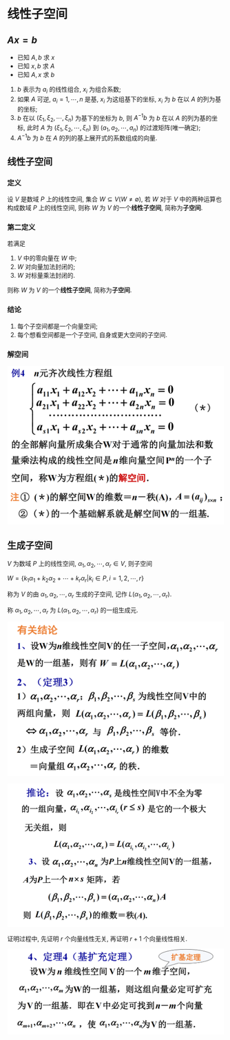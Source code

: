 # 线性子空间

## $Ax=b$

* 已知 $A, b$ 求 $x$
* 已知 $x, b$ 求 $A$
* 已知 $A, x$ 求 $b$

1. $b$ 表示为 $a_i$ 的线性组合, $x_i$ 为组合系数;
2. 如果 $A$ 可逆, $a_i=1,\cdots ,n$ 是基, $x_i$ 为这组基下的坐标, $x_i$ 为 $b$ 在以 $A$ 的列为基的坐标;
3. $b$ 在以 $(\xi_1,\xi_2,\cdots,\xi_n)$ 为基下的坐标为 $b$, 则 $A^{-1}b$ 为 $b$ 在以 $A$ 的列为基的坐标, 此时 $A$ 为 $(\xi_1,\xi_2,\cdots,\xi_n)$ 到 $(a_1,a_2,\cdots,a_n)$ 的过渡矩阵(唯一确定);
4. $A^{-1}b$ 为 $b$ 在 $A$ 的列的基上展开式的系数组成的向量.


## 线性子空间

### 定义

设 $V$ 是数域 $P$ 上的线性空间, 集合 $W ⊆ V (W≠∅)$, 若 $W$ 对于 $V$ 中的两种运算也构成数域 $P$ 上的线性空间,
则称 $W$ 为 $V$ 的一个**线性子空间**, 简称为**子空间**.

### 第二定义

若满足

1. $V$ 中的零向量在 $W$ 中;
2. $W$ 对向量加法封闭的;
3. $W$ 对标量乘法封闭的.

则称 $W$ 为 $V$ 的一个**线性子空间**, 简称为**子空间**.

### 结论

1. 每个子空间都是一个向量空间;
2. 每个想看空间都是一个子空间, 自身或更大空间的子空间.

### 解空间

![](images/2021-04-01-09-23-33.png)


## 生成子空间

$V$ 为数域 $P$ 上的线性空间, $\alpha_1,\alpha_2,\cdots,\alpha_r\in V$, 则子空间

$W=\{k_1\alpha_1+k_2\alpha_2+\cdots+k_r\alpha_r|k_i\in P, i=1,2,\cdots ,r\}$

称为 $V$ 的由 $\alpha_1,\alpha_2,\cdots,\alpha_r$ 生成的子空间, 记作 $L(\alpha_1,\alpha_2,\cdots,\alpha_r)$.

称 $\alpha_1,\alpha_2,\cdots,\alpha_r$ 为 $L(\alpha_1,\alpha_2,\cdots,\alpha_r)$ 的一组生成元.

![](images/2021-04-08-08-06-22.png)

![](images/2021-04-08-08-07-19.png)

证明过程中, 先证明 $r$ 个向量线性无关, 再证明 $r+1$ 个向量线性相关.

![](images/2021-04-08-08-31-19.png)

